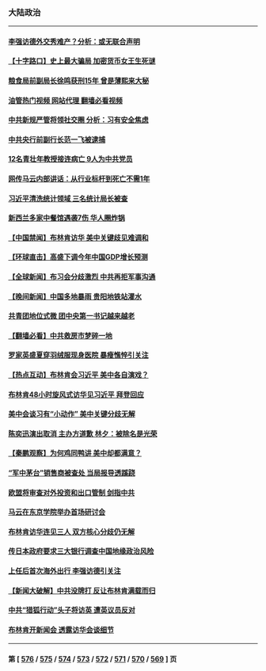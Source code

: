 ### 大陆政治
---
#### [李强访德外交秀难产？分析：或无联合声明](../../pages/ncid277/n14019652.md?06210045) 
#### [【十字路口】史上最大骗局 加密货币女王生死谜](../../pages/ncid277/n14019612.md?06210045) 
#### [粮食局前副局长徐鸣获刑15年 曾是薄熙来大秘](../../pages/ncid277/n14019563.md?06210045) 
#### [油管热门视频 网站代理 翻墙必看视频](http://138.2.39.72:81/youtube.html?epic-marker?06210045)
#### [中共新规严管将领社交圈 分析：习有安全焦虑](../../pages/ncid277/n14019420.md?06210045) 
#### [中共央行前副行长范一飞被逮捕](../../pages/ncid277/n14019521.md?06210045) 
#### [12名青壮年教授接连病亡 9人为中共党员](../../pages/ncid277/n14019473.md?06210045) 
#### [网传马云内部讲话：从行业标杆到死亡不需1年](../../pages/ncid277/n14019448.md?06210045) 
#### [习近平清洗统计领域 三名统计局长被查](../../pages/ncid277/n14019453.md?06210045) 
#### [新西兰多家中餐馆遇袭7伤 华人圈炸锅](../../pages/ncid277/n14019509.md?06210045) 
#### [【中国禁闻】布林肯访华 美中关键歧见难调和](../../pages/ncid277/n14019181.md?06210045) 
#### [【环球直击】高盛下调今年中国GDP增长预测](../../pages/ncid277/n14019191.md?06210045) 
#### [【全球新闻】布习会分歧激烈 中共再拒军事沟通](../../pages/ncid277/n14019470.md?06210045) 
#### [【晚间新闻】中国多地暴雨 贵阳地铁站灌水](../../pages/ncid277/n14019467.md?06210045) 
#### [共青团地位式微 团中央第一书记越来越老](../../pages/ncid277/n14019322.md?06210045) 
#### [【翻墙必看】中共救房市梦碎一地](../../pages/ncid277/n14019339.md?06210045) 
#### [罗家英盛夏穿羽绒服现身医院 暴瘦憔悴引关注](../../pages/ncid277/n14019254.md?06210045) 
#### [【热点互动】布林肯会习近平 美中各自演戏？](../../pages/ncid277/n14019297.md?06210045) 
#### [布林肯48小时旋风式访华见习近平 拜登回应](../../pages/ncid277/n14019183.md?06210045) 
#### [美中会谈习有“小动作” 美中关键分歧无解](../../pages/ncid277/n14019173.md?06210045) 
#### [陈奕迅演出取消 主办方道歉 林夕：被除名是光荣](../../pages/ncid277/n14019100.md?06210045) 
#### [【秦鹏观察】为何鸡同鸭讲 美中却都满意？](../../pages/ncid277/n14019228.md?06210045) 
#### [“军中茅台”销售商被查处 当局报导透蹊跷](../../pages/ncid277/n14019085.md?06210045) 
#### [欧盟将审查对外投资和出口管制 剑指中共](../../pages/ncid277/n14019186.md?06210045) 
#### [马云在东京学院举办首场研讨会](../../pages/ncid277/n14019172.md?06210045) 
#### [布林肯访华连见三人 双方核心分歧仍无解](../../pages/ncid277/n14019180.md?06210045) 
#### [传日本政府要求三大银行调查中国地缘政治风险](../../pages/ncid277/n14019200.md?06210045) 
#### [上任后首次海外出行 李强访德引关注](../../pages/ncid277/n14019120.md?06210045) 
#### [【新闻大破解】中共没牌打 反让布林肯满载而归](../../pages/ncid277/n14019140.md?06210045) 
#### [中共“猎狐行动”头子将访英 遭英议员反对](../../pages/ncid277/n14019129.md?06210045) 
#### [布林肯开新闻会 透露访华会谈细节](../../pages/ncid277/n14019092.md?06210045) 

---
#### 第 [ [576](./576.md?06210045) / [575](./575.md?06210045) / [574](./574.md?06210045) / [573](./573.md?06210045) / [572](./572.md?06210045) / [571](./571.md?06210045) / [570](./570.md?06210045) / [569](./569.md?06210045) ] 页

